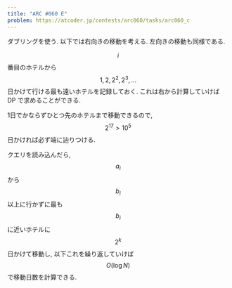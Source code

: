 ```yaml
---
title: "ARC #060 E"
problem: https://atcoder.jp/contests/arc060/tasks/arc060_c
---
```

ダブリングを使う. 以下では右向きの移動を考える. 左向きの移動も同様である.

$$ i $$ 番目のホテルから $$ 1, 2, 2^2, 2^3, \dots $$ 日かけて行ける最も遠いホテルを記録しておく. これは右から計算していけば DP で求めることができる.

1日でかならずひとつ先のホテルまで移動できるので, $$ 2^{17} \gt 10^5 $$ 日かければ必ず端に辿りつける.

クエリを読み込んだら, $$ a_i $$ から $$ b_i $$ 以上に行かずに最も $$ b_i $$ に近いホテルに $$ 2^k $$ 日かけて移動し, 以下これを繰り返していけば $$ O(\log N) $$ で移動日数を計算できる.
